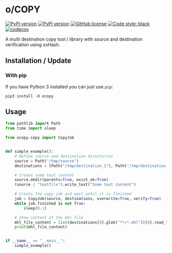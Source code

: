 # o/COPY

[![PyPI version](https://travis-ci.org/OTTOMATIC-IO/ocopy.svg?branch=master)](https://travis-ci.org/OTTOMATIC-IO/ocopy)
[![PyPI version](https://badge.fury.io/py/ocopy.svg)](https://pypi.org/project/ocopy/)
[![GitHub license](https://img.shields.io/github/license/OTTOMATIC-IO/ocopy.svg)](https://github.com/OTTOMATIC-IO/ocopy/blob/master/LICENSE)
[![Code style: black](https://img.shields.io/badge/code%20style-black-000000.svg)](https://github.com/ambv/black)
[![codecov](https://codecov.io/gh/OTTOMATIC-IO/ocopy/branch/master/graph/badge.svg)](https://codecov.io/gh/OTTOMATIC-IO/ocopy)

A multi destination copy tool / library with source and destination verification using xxHash.

## Installation / Update

### With pip
If you have Python 3 installed you can just use `pip`:
```
pip3 install -U ocopy
```

## Usage

```python
from pathlib import Path
from time import sleep

from ocopy.copy import CopyJob


def simple_example():
    # Define source and destination directories
    source = Path("/tmp/source")
    destinations = [Path("/tmp/destination_1"), Path("/tmp/destination_2"), Path("/tmp/destination_3")]

    # Create some test content
    source.mkdir(parents=True, exist_ok=True)
    (source / "testfile").write_text("Some test content")

    # Create the copy job and wait until it is finished
    job = CopyJob(source, destinations, overwrite=True, verify=True)
    while job.finished is not True:
        sleep(0.1)

    # Show content of the mhl file
    mhl_file_content = list(destinations[0].glob("**/*.mhl"))[0].read_text()
    print(mhl_file_content)


if __name__ == "__main__":
    simple_example()
```
